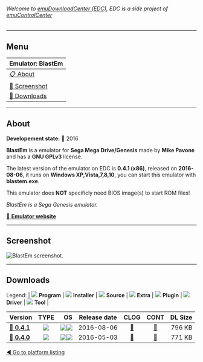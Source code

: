 ###### Welcome to [emuDownloadCenter (EDC)](https://github.com/PhoenixInteractiveNL/emuDownloadCenter/wiki/), EDC is a side project of [emuControlCenter](https://github.com/PhoenixInteractiveNL/emuControlCenter/wiki/)
***
## Menu
| **Emulator: BlastEm** |
|:---------|
| [:clipboard: About](#about) |
| [:sunrise: Screenshot](#screenshot) |
| [:floppy_disk: Downloads](#downloads) |
***
## About
**Developement state:** :large_blue_circle: 2016

**BlastEm** is a emulator for **Sega Mega Drive/Genesis** made by **Mike Pavone** and has a **GNU GPLv3** license.

The latest version of the emulator on EDC is **0.4.1 (x86)**, released on **2016-08-06**, it runs on **Windows XP,Vista,7,8,10**, you can start this emulator with **blastem.exe**.

This emulator does **NOT** specificly need BIOS image(s) to start ROM files!

_BlastEm is a Sega Genesis emulator._

[:link: **Emulator website**](http://rhope.retrodev.com/files/blastem.html)
***
## Screenshot
![](https://raw.githubusercontent.com/PhoenixInteractiveNL/emuDownloadCenter/master/hooks/blastem/emulator_screen_01.jpg "BlastEm screenshot.")
***
## Downloads
Legend: | 
![](https://raw.githubusercontent.com/wiki/PhoenixInteractiveNL/emuDownloadCenter/images_misc/icon_program_24.png) **Program** | 
![](https://raw.githubusercontent.com/wiki/PhoenixInteractiveNL/emuDownloadCenter/images_misc/icon_installer_24.png) **Installer** | 
![](https://raw.githubusercontent.com/wiki/PhoenixInteractiveNL/emuDownloadCenter/images_misc/icon_source_code_24.png) **Source** | 
![](https://raw.githubusercontent.com/wiki/PhoenixInteractiveNL/emuDownloadCenter/images_misc/icon_extra_24.png) **Extra** | 
![](https://raw.githubusercontent.com/wiki/PhoenixInteractiveNL/emuDownloadCenter/images_misc/icon_plugin_24.png) **Plugin** | 
![](https://raw.githubusercontent.com/wiki/PhoenixInteractiveNL/emuDownloadCenter/images_misc/icon_driver_24.png) **Driver** | 
![](https://raw.githubusercontent.com/wiki/PhoenixInteractiveNL/emuDownloadCenter/images_misc/icon_tool_24.png) **Tool** | 
 
| Version | TYPE | OS | Release date | CLOG | CONT | DL Size |
|:--------|:----:|---:|:------------:|:----:|:----:|--------:|
| [:floppy_disk: **0.4.1**](https://github.com/PhoenixInteractiveNL/edc-repo0003/raw/master/blastem/0.4.1.7z) | ![](https://raw.githubusercontent.com/wiki/PhoenixInteractiveNL/emuDownloadCenter/images_misc/icon_program_24.png) | ![](https://raw.githubusercontent.com/wiki/PhoenixInteractiveNL/emuDownloadCenter/images_misc/logo_windows_24.png)![](https://raw.githubusercontent.com/wiki/PhoenixInteractiveNL/emuDownloadCenter/images_misc/icon_32-bit_24.png) | 2016-08-06 | [:page_facing_up:](https://github.com/PhoenixInteractiveNL/edc-repo0003/blob/master/blastem/0.4.1_changelog.txt) | [:mag_right:](https://github.com/PhoenixInteractiveNL/edc-repo0003/blob/master/blastem/0.4.1_contents.txt) | 796 KB |
| [:floppy_disk: **0.4.0**](https://github.com/PhoenixInteractiveNL/edc-repo0003/raw/master/blastem/0.4.0.7z) | ![](https://raw.githubusercontent.com/wiki/PhoenixInteractiveNL/emuDownloadCenter/images_misc/icon_program_24.png) | ![](https://raw.githubusercontent.com/wiki/PhoenixInteractiveNL/emuDownloadCenter/images_misc/logo_windows_24.png)![](https://raw.githubusercontent.com/wiki/PhoenixInteractiveNL/emuDownloadCenter/images_misc/icon_32-bit_24.png) | 2016-05-03 | [:page_facing_up:](https://github.com/PhoenixInteractiveNL/edc-repo0003/blob/master/blastem/0.4.0_changelog.txt) | [:mag_right:](https://github.com/PhoenixInteractiveNL/edc-repo0003/blob/master/blastem/0.4.0_contents.txt) | 771 KB |

[:arrow_backward: Go to platform listing](https://github.com/PhoenixInteractiveNL/emuDownloadCenter/wiki/EDC-Platform-List)
